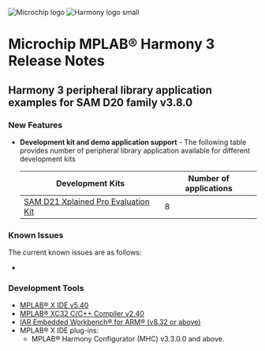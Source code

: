 ﻿![Microchip logo](https://raw.githubusercontent.com/wiki/Microchip-MPLAB-Harmony/Microchip-MPLAB-Harmony.github.io/images/microchip_logo.png)
![Harmony logo small](https://raw.githubusercontent.com/wiki/Microchip-MPLAB-Harmony/Microchip-MPLAB-Harmony.github.io/images/microchip_mplab_harmony_logo_small.png)

# Microchip MPLAB® Harmony 3 Release Notes

## Harmony 3 peripheral library application examples for SAM D20 family v3.8.0

### New Features

- **Development kit and demo application support** - The following table provides number of peripheral library application available for different development kits

    | Development Kits                                                                                                                               | Number of applications |
    | ---                                                                                                                                            | --- |
    | [SAM D21 Xplained Pro Evaluation Kit](https://www.microchip.com/DevelopmentTools/ProductDetails.aspx?PartNO=ATSAMD21-XPRO)                     | 8 |

### Known Issues

The current known issues are as follows:

- <fill me>

### Development Tools

- [MPLAB® X IDE v5.40](https://www.microchip.com/mplab/mplab-x-ide)
- [MPLAB® XC32 C/C++ Compiler v2.40](https://www.microchip.com/mplab/compilers)
- [IAR Embedded Workbench® for ARM® (v8.32 or above)](https://www.iar.com/iar-embedded-workbench/#!?architecture=Arm)
- MPLAB® X IDE plug-ins:
  - MPLAB® Harmony Configurator (MHC) v3.3.0.0 and above.